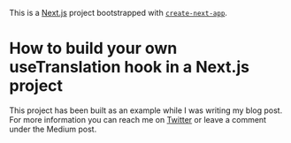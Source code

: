 This is a [Next.js](https://nextjs.org/) project bootstrapped with [`create-next-app`](https://github.com/vercel/next.js/tree/canary/packages/create-next-app).

# How to build your own useTranslation hook in a Next.js project

This project has been built as an example while I was writing my blog post.
For more information you can reach me on [Twitter](https://twitter.com/a_chris15) or leave a comment under the Medium post.
